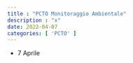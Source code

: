 ```yaml
---
title : "PCTO Monitoraggio Ambientale"
description : "x"
date: 2022-04-07
categories: [ 'PCTO' ]
---
```


* 7 Aprile 
